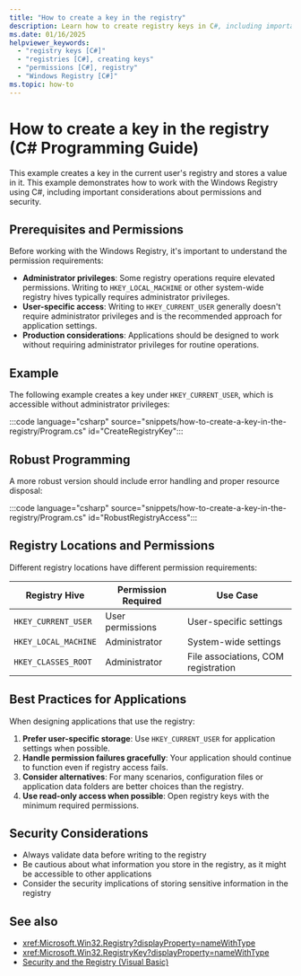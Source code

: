 ```yaml
---
title: "How to create a key in the registry"
description: Learn how to create registry keys in C#, including important permissions considerations and security requirements for registry access.
ms.date: 01/16/2025
helpviewer_keywords:
  - "registry keys [C#]"
  - "registries [C#], creating keys"
  - "permissions [C#], registry"
  - "Windows Registry [C#]"
ms.topic: how-to
---
```

# How to create a key in the registry (C# Programming Guide)

This example creates a key in the current user's registry and stores a value in it. This example demonstrates how to work with the Windows Registry using C#, including important considerations about permissions and security.

## Prerequisites and Permissions

Before working with the Windows Registry, it's important to understand the permission requirements:

- **Administrator privileges**: Some registry operations require elevated permissions. Writing to `HKEY_LOCAL_MACHINE` or other system-wide registry hives typically requires administrator privileges.
- **User-specific access**: Writing to `HKEY_CURRENT_USER` generally doesn't require administrator privileges and is the recommended approach for application settings.
- **Production considerations**: Applications should be designed to work without requiring administrator privileges for routine operations.

## Example

The following example creates a key under `HKEY_CURRENT_USER`, which is accessible without administrator privileges:

:::code language="csharp" source="snippets/how-to-create-a-key-in-the-registry/Program.cs" id="CreateRegistryKey":::

## Robust Programming

A more robust version should include error handling and proper resource disposal:

:::code language="csharp" source="snippets/how-to-create-a-key-in-the-registry/Program.cs" id="RobustRegistryAccess":::

## Registry Locations and Permissions

Different registry locations have different permission requirements:

| Registry Hive | Permission Required | Use Case |
|---------------|-------------------|----------|
| `HKEY_CURRENT_USER` | User permissions | User-specific settings |
| `HKEY_LOCAL_MACHINE` | Administrator | System-wide settings |
| `HKEY_CLASSES_ROOT` | Administrator | File associations, COM registration |

## Best Practices for Applications

When designing applications that use the registry:

1. **Prefer user-specific storage**: Use `HKEY_CURRENT_USER` for application settings when possible.
2. **Handle permission failures gracefully**: Your application should continue to function even if registry access fails.
3. **Consider alternatives**: For many scenarios, configuration files or application data folders are better choices than the registry.
4. **Use read-only access when possible**: Open registry keys with the minimum required permissions.

## Security Considerations

- Always validate data before writing to the registry
- Be cautious about what information you store in the registry, as it might be accessible to other applications
- Consider the security implications of storing sensitive information in the registry

## See also

- <xref:Microsoft.Win32.Registry?displayProperty=nameWithType>
- <xref:Microsoft.Win32.RegistryKey?displayProperty=nameWithType>
- [Security and the Registry (Visual Basic)](/dotnet/visual-basic/developing-apps/programming/computer-resources/security-and-the-registry)
